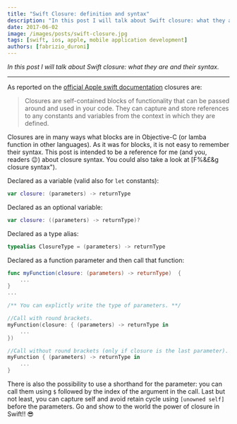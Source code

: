 ```yaml
---
title: "Swift Closure: definition and syntax"
description: "In this post I will talk about Swift closure: what they are and their syntax"
date: 2017-06-02
image: /images/posts/swift-closure.jpg
tags: [swift, ios, apple, mobile application development]
authors: [fabrizio_duroni]
---
```


*In this post I will talk about Swift closure: what they are and their syntax.*

---

As reported on
the [official Apple swift documentation](https://docs.swift.org/swift-book/LanguageGuide/Closures.html "official Apple swift documentation")
closures are:

> Closures are self-contained blocks of functionality that can be passed around and used in your code. They can capture and store references to any constants and variables from the context in which they are defined.

Closures are in many ways what blocks are in Objective-C (or lamba function in other languages). As it was for blocks,
it is not easy to remember their syntax. This post is intended to be a reference for me (and you, readers :wink:) about
closure syntax. You could also take a look
at [F$%&£&g closure syntax](http://fuckingclosuresyntax.com "F$%&£&g closure syntax").

Declared as a variable (valid also for `let` constants):

```swift
var closure: (parameters) -> returnType
```

Declared as an optional variable:

```swift
var closure: ((parameters) -> returnType)?
```

Declared as a type alias:

```swift
typealias ClosureType = (parameters) -> returnType
```

Declared as a function parameter and then call that function:

```swift
func myFunction(closure: (parameters) -> returnType)  {
    ...
}
...

/** You can explictly write the type of parameters. **/

//Call with round brackets.
myFunction(closure: { (parameters) -> returnType in
    ...
})

//Call without round brackets (only if closure is the last parameter).
myFunction { (parameters) -> returnType in
    ...
}
```

There is also the possibility to use a shorthand for the parameter: you can call them using `$` followed by the index of
the argument in the call. Last but not least, you can capture self and avoid retain cycle using `[unowned self]` before the parameters. Go and show to the world the power of closure in Swift!! :sunglasses:
